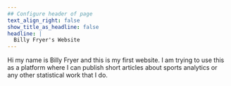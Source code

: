 ```yaml
---
## Configure header of page
text_align_right: false
show_title_as_headline: false
headline: |
  Billy Fryer's Website
---
```


<!-- this is a subheadline -->
Hi my name is Billy Fryer and this is my first website. I am trying to use this as a platform where I can publish short articles about sports analytics or any other statistical work that I do.